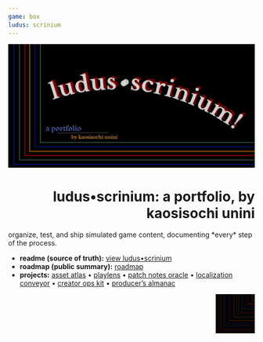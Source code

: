 ```yaml
---
game: box
ludus: scrinium
---
```

<p align="center"><img src="./hero.png" alt="LUDUS SCRINIUM" width="820"></p>

<h1 align=right>ludus•scrinium: a portfolio, by kaosisochi unini</h1>

<p>organize, test, and ship simulated game content, documenting *every* step of the process.</p>

- **readme (source of truth):** [view ludus•scrinium](https://github.com/ludus-scrinium/ludus-scrinium-hub/blob/main/README.md)
- **roadmap (public summary):** [roadmap](https://github.com/ludus-scrinium/ludus-scrinium-hub/blob/main/docs/roadmap.md)
- **projects:** [asset atlas](https://github.com/ludus-scrinium/asset-atlas/blob/main/README.md) • [playlens](https://github.com/ludus-scrinium/playlens/blob/main/README.md) • [patch notes oracle](https://github.com/ludus-scrinium/patch-notes-oracle/blob/main/README.md) • [localization conveyor](https://github.com/ludus-scrinium/localization-conveyor/blob/main/README.md) • [creator ops kit](https://github.com/ludus-scrinium/creator-ops-kit/blob/main/README.md) • [producer’s almanac](https://github.com/ludus-scrinium/producers-almanac/blob/main/README.md)

<p align="right"><img src="./heropfp.png" alt="heropfp" width="80"></p>
